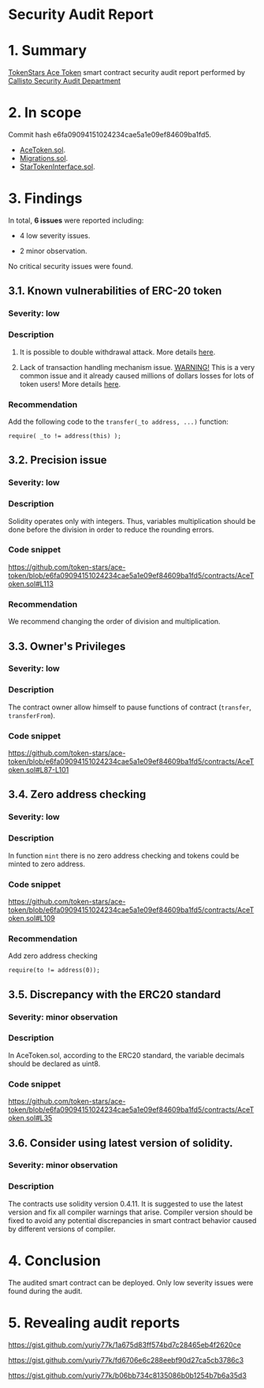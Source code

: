 # Security Audit Report

# 1. Summary

[TokenStars Ace Token](https://github.com/token-stars/ace-token/tree/master/contracts) smart contract security audit report performed by [Callisto Security Audit Department](https://github.com/EthereumCommonwealth/Auditing)

# 2. In scope

Commit hash e6fa09094151024234cae5a1e09ef84609ba1fd5.

- [AceToken.sol](https://github.com/token-stars/ace-token/blob/master/contracts/AceToken.sol).
- [Migrations.sol](https://github.com/token-stars/ace-token/blob/master/contracts/Migrations.sol).
- [StarTokenInterface.sol](https://github.com/token-stars/ace-token/blob/master/contracts/StarTokenInterface.sol).

# 3. Findings

In total, **6 issues** were reported including:

- 4 low severity issues.

- 2 minor observation.

No critical security issues were found.

## 3.1. Known vulnerabilities of ERC-20 token

### Severity: low

### Description

1. It is possible to double withdrawal attack. More details [here](https://docs.google.com/document/d/1YLPtQxZu1UAvO9cZ1O2RPXBbT0mooh4DYKjA_jp-RLM/edit).

2. Lack of transaction handling mechanism issue. [WARNING!](https://gist.github.com/Dexaran/ddb3e89fe64bf2e06ed15fbd5679bd20)  This is a very common issue and it already caused millions of dollars losses for lots of token users! More details [here](https://docs.google.com/document/d/1Feh5sP6oQL1-1NHi-X1dbgT3ch2WdhbXRevDN681Jv4/edit).

### Recommendation

Add the following code to the `transfer(_to address, ...)` function:

```
require( _to != address(this) );

```

## 3.2. Precision issue

### Severity: low

### Description

Solidity operates only with integers. Thus, variables multiplication should be done before the division in order to reduce the rounding errors.

### Code snippet

https://github.com/token-stars/ace-token/blob/e6fa09094151024234cae5a1e09ef84609ba1fd5/contracts/AceToken.sol#L113

### Recommendation

We recommend changing the order of division and multiplication.

## 3.3. Owner's Privileges

### Severity: low

### Description

The contract owner allow himself to pause functions of contract (`transfer`, `transferFrom`).

### Code snippet

https://github.com/token-stars/ace-token/blob/e6fa09094151024234cae5a1e09ef84609ba1fd5/contracts/AceToken.sol#L87-L101

## 3.4. Zero address checking

### Severity: low

### Description

In function `mint` there is no zero address checking and tokens could be minted to zero address.

### Code snippet

https://github.com/token-stars/ace-token/blob/e6fa09094151024234cae5a1e09ef84609ba1fd5/contracts/AceToken.sol#L109

### Recommendation

Add zero address checking
```solidity
require(to != address(0));
```

## 3.5. Discrepancy with the ERC20 standard

### Severity: minor observation

### Description

In AceToken.sol, according to the ERC20 standard, the variable decimals should be declared as uint8.

### Code snippet

https://github.com/token-stars/ace-token/blob/e6fa09094151024234cae5a1e09ef84609ba1fd5/contracts/AceToken.sol#L35

## 3.6. Consider using latest version of solidity.

### Severity: minor observation

### Description

The contracts use solidity version 0.4.11. It is suggested to use the latest version and fix all compiler warnings that arise. 
Compiler version should be fixed to avoid any potential discrepancies in smart contract behavior caused by different versions of compiler.

# 4. Conclusion

The audited smart contract can be deployed. Only low severity issues were found during the audit.

# 5. Revealing audit reports

https://gist.github.com/yuriy77k/1a675d83ff574bd7c28465eb4f2620ce

https://gist.github.com/yuriy77k/fd6706e6c288eebf90d27ca5cb3786c3

https://gist.github.com/yuriy77k/b06bb734c8135086b0b1254b7b6a35d3
